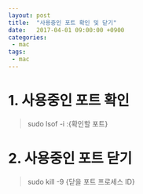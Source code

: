 ```yaml
---
layout: post
title:  "사용중인 포트 확인 및 닫기"
date:   2017-04-01 09:00:00 +0900
categories:
 - mac
tags: 
 - mac
---
```

# 1. 사용중인 포트 확인
> sudo lsof -i :{확인할 포트}

# 2. 사용중인 포트 닫기
> sudo kill -9 {닫을 포트 프로세스 ID}

